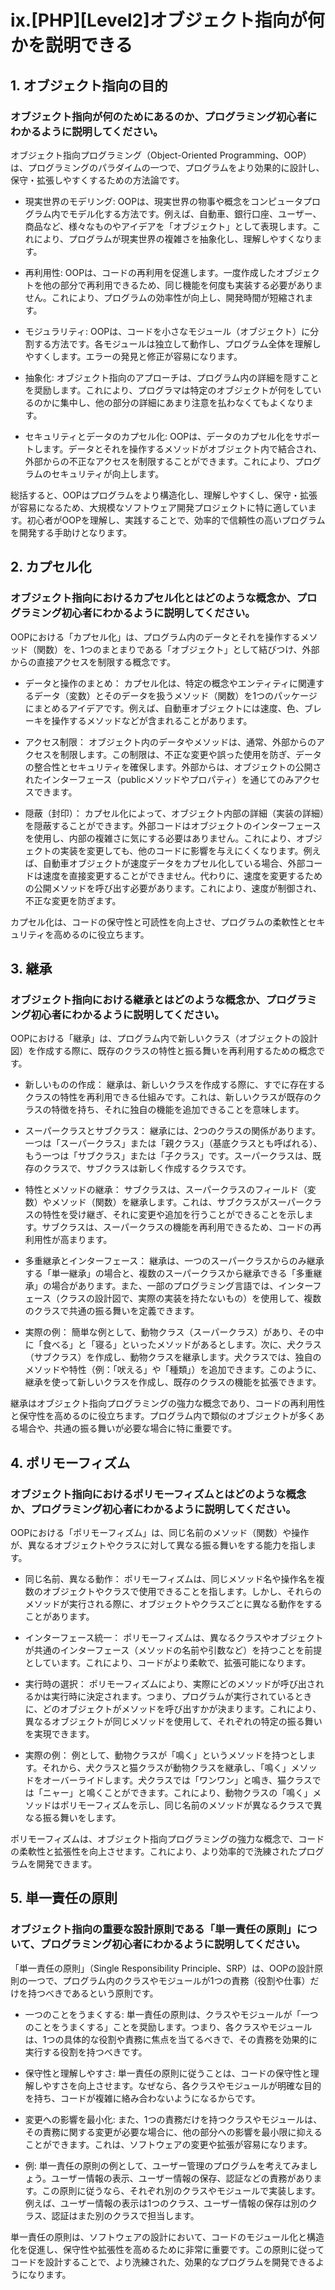 # ⅸ.[PHP][Level2]オブジェクト指向が何かを説明できる

## 1. オブジェクト指向の目的

### オブジェクト指向が何のためにあるのか、プログラミング初心者にわかるように説明してください。

オブジェクト指向プログラミング（Object-Oriented Programming、OOP）は、プログラミングのパラダイムの一つで、プログラムをより効果的に設計し、保守・拡張しやすくするための方法論です。

- 現実世界のモデリング:
OOPは、現実世界の物事や概念をコンピュータプログラム内でモデル化する方法です。例えば、自動車、銀行口座、ユーザー、商品など、様々なものやアイデアを「オブジェクト」として表現します。これにより、プログラムが現実世界の複雑さを抽象化し、理解しやすくなります。

- 再利用性:
OOPは、コードの再利用を促進します。一度作成したオブジェクトを他の部分で再利用できるため、同じ機能を何度も実装する必要がありません。これにより、プログラムの効率性が向上し、開発時間が短縮されます。

- モジュラリティ:
OOPは、コードを小さなモジュール（オブジェクト）に分割する方法です。各モジュールは独立して動作し、プログラム全体を理解しやすくします。エラーの発見と修正が容易になります。

- 抽象化:
オブジェクト指向のアプローチは、プログラム内の詳細を隠すことを奨励します。これにより、プログラマは特定のオブジェクトが何をしているのかに集中し、他の部分の詳細にあまり注意を払わなくてもよくなります。

- セキュリティとデータのカプセル化:
OOPは、データのカプセル化をサポートします。データとそれを操作するメソッドがオブジェクト内で結合され、外部からの不正なアクセスを制限することができます。これにより、プログラムのセキュリティが向上します。

総括すると、OOPはプログラムをより構造化し、理解しやすくし、保守・拡張が容易になるため、大規模なソフトウェア開発プロジェクトに特に適しています。初心者がOOPを理解し、実践することで、効率的で信頼性の高いプログラムを開発する手助けとなります。

## 2. カプセル化

### オブジェクト指向におけるカプセル化とはどのような概念か、プログラミング初心者にわかるように説明してください。

OOPにおける「カプセル化」は、プログラム内のデータとそれを操作するメソッド（関数）を、1つのまとまりである「オブジェクト」として結びつけ、外部からの直接アクセスを制限する概念です。

- データと操作のまとめ： カプセル化は、特定の概念やエンティティに関連するデータ（変数）とそのデータを扱うメソッド（関数）を1つのパッケージにまとめるアイデアです。例えば、自動車オブジェクトには速度、色、ブレーキを操作するメソッドなどが含まれることがあります。

- アクセス制限： オブジェクト内のデータやメソッドは、通常、外部からのアクセスを制限します。この制限は、不正な変更や誤った使用を防ぎ、データの整合性とセキュリティを確保します。外部からは、オブジェクトの公開されたインターフェース（publicメソッドやプロパティ）を通じてのみアクセスできます。

- 隠蔽（封印）： カプセル化によって、オブジェクト内部の詳細（実装の詳細）を隠蔽することができます。外部コードはオブジェクトのインターフェースを使用し、内部の複雑さに気にする必要はありません。これにより、オブジェクトの実装を変更しても、他のコードに影響を与えにくくなります。例えば、自動車オブジェクトが速度データをカプセル化している場合、外部コードは速度を直接変更することができません。代わりに、速度を変更するための公開メソッドを呼び出す必要があります。これにより、速度が制御され、不正な変更を防ぎます。

カプセル化は、コードの保守性と可読性を向上させ、プログラムの柔軟性とセキュリティを高めるのに役立ちます。

## 3. 継承

### オブジェクト指向における継承とはどのような概念か、プログラミング初心者にわかるように説明してください。

OOPにおける「継承」は、プログラム内で新しいクラス（オブジェクトの設計図）を作成する際に、既存のクラスの特性と振る舞いを再利用するための概念です。

- 新しいものの作成： 継承は、新しいクラスを作成する際に、すでに存在するクラスの特性を再利用できる仕組みです。これは、新しいクラスが既存のクラスの特徴を持ち、それに独自の機能を追加できることを意味します。

- スーパークラスとサブクラス： 継承には、2つのクラスの関係があります。一つは「スーパークラス」または「親クラス」（基底クラスとも呼ばれる）、もう一つは「サブクラス」または「子クラス」です。スーパークラスは、既存のクラスで、サブクラスは新しく作成するクラスです。

- 特性とメソッドの継承： サブクラスは、スーパークラスのフィールド（変数）やメソッド（関数）を継承します。これは、サブクラスがスーパークラスの特性を受け継ぎ、それに変更や追加を行うことができることを示します。サブクラスは、スーパークラスの機能を再利用できるため、コードの再利用性が高まります。

- 多重継承とインターフェース： 継承は、一つのスーパークラスからのみ継承する「単一継承」の場合と、複数のスーパークラスから継承できる「多重継承」の場合があります。また、一部のプログラミング言語では、インターフェース（クラスの設計図で、実際の実装を持たないもの）を使用して、複数のクラスで共通の振る舞いを定義できます。

- 実際の例： 簡単な例として、動物クラス（スーパークラス）があり、その中に「食べる」と「寝る」といったメソッドがあるとします。次に、犬クラス（サブクラス）を作成し、動物クラスを継承します。犬クラスでは、独自のメソッドや特性（例：「吠える」や「種類」）を追加できます。このように、継承を使って新しいクラスを作成し、既存のクラスの機能を拡張できます。

継承はオブジェクト指向プログラミングの強力な概念であり、コードの再利用性と保守性を高めるのに役立ちます。プログラム内で類似のオブジェクトが多くある場合や、共通の振る舞いが必要な場合に特に重要です。

## 4. ポリモーフィズム

### オブジェクト指向におけるポリモーフィズムとはどのような概念か、プログラミング初心者にわかるように説明してください。

OOPにおける「ポリモーフィズム」は、同じ名前のメソッド（関数）や操作が、異なるオブジェクトやクラスに対して異なる振る舞いをする能力を指します。

- 同じ名前、異なる動作： ポリモーフィズムは、同じメソッド名や操作名を複数のオブジェクトやクラスで使用できることを指します。しかし、それらのメソッドが実行される際に、オブジェクトやクラスごとに異なる動作をすることがあります。

- インターフェース統一： ポリモーフィズムは、異なるクラスやオブジェクトが共通のインターフェース（メソッドの名前や引数など）を持つことを前提としています。これにより、コードがより柔軟で、拡張可能になります。

- 実行時の選択： ポリモーフィズムにより、実際にどのメソッドが呼び出されるかは実行時に決定されます。つまり、プログラムが実行されているときに、どのオブジェクトがメソッドを呼び出すかが決まります。これにより、異なるオブジェクトが同じメソッドを使用して、それぞれの特定の振る舞いを実現できます。

- 実際の例： 例として、動物クラスが「鳴く」というメソッドを持つとします。それから、犬クラスと猫クラスが動物クラスを継承し、「鳴く」メソッドをオーバーライドします。犬クラスでは「ワンワン」と鳴き、猫クラスでは「ニャー」と鳴くことができます。これにより、動物クラスの「鳴く」メソッドはポリモーフィズムを示し、同じ名前のメソッドが異なるクラスで異なる振る舞いをします。

ポリモーフィズムは、オブジェクト指向プログラミングの強力な概念で、コードの柔軟性と拡張性を向上させます。これにより、より効率的で洗練されたプログラムを開発できます。

## 5. 単一責任の原則

### オブジェクト指向の重要な設計原則である「単一責任の原則」について、プログラミング初心者にわかるように説明してください。

「単一責任の原則」（Single Responsibility Principle、SRP）は、OOPの設計原則の一つで、プログラム内のクラスやモジュールが1つの責務（役割や仕事）だけを持つべきであるという原則です。

- 一つのことをうまくする: 単一責任の原則は、クラスやモジュールが「一つのことをうまくする」ことを奨励します。つまり、各クラスやモジュールは、1つの具体的な役割や責務に焦点を当てるべきで、その責務を効果的に実行する役割を持つべきです。

- 保守性と理解しやすさ: 単一責任の原則に従うことは、コードの保守性と理解しやすさを向上させます。なぜなら、各クラスやモジュールが明確な目的を持ち、コードが複雑に絡み合わないようになるからです。

- 変更への影響を最小化: また、1つの責務だけを持つクラスやモジュールは、その責務に関する変更が必要な場合に、他の部分への影響を最小限に抑えることができます。これは、ソフトウェアの変更や拡張が容易になります。

- 例: 単一責任の原則の例として、ユーザー管理のプログラムを考えてみましょう。ユーザー情報の表示、ユーザー情報の保存、認証などの責務があります。この原則に従うなら、それぞれ別のクラスやモジュールで実装します。例えば、ユーザー情報の表示は1つのクラス、ユーザー情報の保存は別のクラス、認証はまた別のクラスで担当します。

単一責任の原則は、ソフトウェアの設計において、コードのモジュール化と構造化を促進し、保守性や拡張性を高めるために非常に重要です。この原則に従ってコードを設計することで、より洗練された、効果的なプログラムを開発できるようになります。